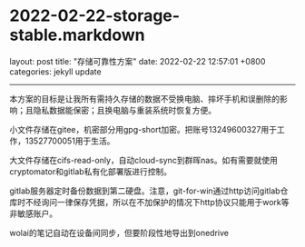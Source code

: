 # 2022-02-22-storage-stable.markdown

layout: post
title:  "存储可靠性方案"
date:   2022-02-22 12:57:01 +0800
categories: jekyll update

***

本方案的目标是让我所有需持久存储的数据不受换电脑、摔坏手机和误删除的影响；且隐私数据能保密；且换电脑与重装系统时恢复方便。

小文件存储在gitee，机密部分用gpg-short加密。把账号13249600327用于工作，13527700051用于生活。

大文件存储在cifs-read-only，自动cloud-sync到群晖nas。如有需要就使用cryptomator和gitlab私有化部署版进行控制。

gitlab服务器定时备份数据到第二硬盘。注意，git-for-win通过http访问gitlab仓库时不经询问一律保存凭据，所以在不加保护的情况下http协议只能用于work等非敏感账户。

wolai的笔记自动在设备间同步，但要阶段性地导出到onedrive
